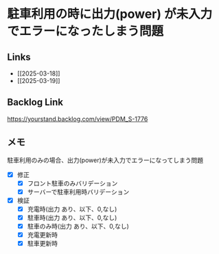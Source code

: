 # 駐車利用の時に出力(power) が未入力でエラーになったしまう問題

## Links

- [[2025-03-18]]
- [[2025-03-19]]

## Backlog Link

https://yourstand.backlog.com/view/PDM_S-1776

## メモ

駐車利用のみの場合、出力(power)が未入力でエラーになってしまう問題

- [x] 修正
	- [x] フロント駐車のみバリデーション
	- [x] サーバーで駐車利用時バリデーション
- [x] 検証
	- [x] 充電時(出力 あり、以下、0,なし)
	- [x] 駐車時(出力 あり、以下、0,なし)
	- [x] 駐車のみ時(出力 あり、以下、0,なし)
	- [x] 充電更新時
	- [x] 駐車更新時
